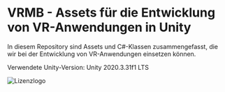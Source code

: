 # VRMB - Assets für die Entwicklung von VR-Anwendungen in Unity

In diesem Repository sind Assets und C#-Klassen zusammengefasst,
die wir bei der Entwicklung von VR-Anwendungen einsetzen können.


Verwendete Unity-Version: Unity 2020.3.31f1 LTS

![Lizenzlogo](https://licensebuttons.net/l/by-nc-sa/3.0/de/88x31.png)
